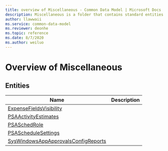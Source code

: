 ```yaml
---
title: overview of Miscellaneous - Common Data Model | Microsoft Docs
description: Miscellaneous is a folder that contains standard entities related to the Common Data Model.
author: llawwaii
ms.service: common-data-model
ms.reviewer: deonhe
ms.topic: reference
ms.date: 8/7/2020
ms.author: weiluo
---
```


# Overview of Miscellaneous


## Entities

|Name|Description|
|---|---|
|[ExpenseFieldsVisibility](ExpenseFieldsVisibility.md)||
|[PSAActivityEstimates](PSAActivityEstimates.md)||
|[PSASchedRole](PSASchedRole.md)||
|[PSAScheduleSettings](PSAScheduleSettings.md)||
|[SysWindowsAppApprovalsConfigReports](SysWindowsAppApprovalsConfigReports.md)||
